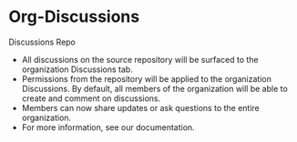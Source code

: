 # Org-Discussions
Discussions Repo

- All discussions on the source repository will be surfaced to the organization Discussions tab.
- Permissions from the repository will be applied to the organization Discussions. By default, all members of the organization will be able to create and comment on discussions.
- Members can now share updates or ask questions to the entire organization.
- For more information, see our documentation.
